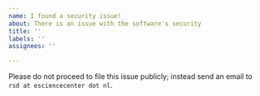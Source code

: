 ```yaml
---
name: I found a security issue!
about: There is an issue with the software's security
title: ''
labels: ''
assignees: ''

---
```


Please do not proceed to file this issue publicly; instead send an email to ``rsd at esciencecenter dot nl``.
